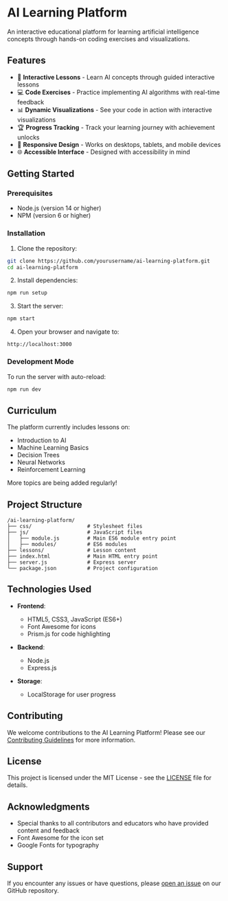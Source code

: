 # AI Learning Platform



An interactive educational platform for learning artificial intelligence concepts through hands-on coding exercises and visualizations.

## Features

- 🧠 **Interactive Lessons** - Learn AI concepts through guided interactive lessons
- 💻 **Code Exercises** - Practice implementing AI algorithms with real-time feedback
- 📊 **Dynamic Visualizations** - See your code in action with interactive visualizations
- 🏆 **Progress Tracking** - Track your learning journey with achievement unlocks
- 📱 **Responsive Design** - Works on desktops, tablets, and mobile devices
- 🌐 **Accessible Interface** - Designed with accessibility in mind

## Getting Started

### Prerequisites

- Node.js (version 14 or higher)
- NPM (version 6 or higher)

### Installation

1. Clone the repository:
```bash
git clone https://github.com/yourusername/ai-learning-platform.git
cd ai-learning-platform
```

2. Install dependencies:
```bash
npm run setup
```

3. Start the server:
```bash
npm start
```

4. Open your browser and navigate to:
```
http://localhost:3000
```

### Development Mode

To run the server with auto-reload:
```bash
npm run dev
```

## Curriculum

The platform currently includes lessons on:

- Introduction to AI
- Machine Learning Basics
- Decision Trees
- Neural Networks
- Reinforcement Learning

More topics are being added regularly!

## Project Structure

```
/ai-learning-platform/
├── css/                  # Stylesheet files
├── js/                   # JavaScript files
│   ├── module.js         # Main ES6 module entry point
│   ├── modules/          # ES6 modules
├── lessons/              # Lesson content
├── index.html            # Main HTML entry point
├── server.js             # Express server
└── package.json          # Project configuration
```

## Technologies Used

- **Frontend**:
  - HTML5, CSS3, JavaScript (ES6+)
  - Font Awesome for icons
  - Prism.js for code highlighting

- **Backend**:
  - Node.js
  - Express.js

- **Storage**:
  - LocalStorage for user progress

## Contributing

We welcome contributions to the AI Learning Platform! Please see our [Contributing Guidelines](CONTRIBUTING.md) for more information.

## License

This project is licensed under the MIT License - see the [LICENSE](LICENSE) file for details.

## Acknowledgments

- Special thanks to all contributors and educators who have provided content and feedback
- Font Awesome for the icon set
- Google Fonts for typography

## Support

If you encounter any issues or have questions, please [open an issue](https://github.com/yourusername/ai-learning-platform/issues) on our GitHub repository.
